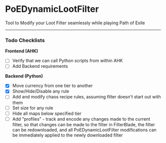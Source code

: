 # PoEDynamicLootFilter

Tool to Modify your Loot Filter seamlessly while playing Path of Exile

- - -

### Todo Checklists

**Frontend (AHK)**
 - [ ] Verify that we can call Python scripts from within AHK
 - [ ] Add Backend requirements

**Backend (Python)**
 - [x] Move currency from one tier to another
 - [x] Show/Hide/Disable any rule
 - [ ] Add and modify chaos recipe rules, assuming filter doesn't start out with them
 - [ ] Set size for any rule
 - [ ] Hide all maps below specified tier
 - [ ] Add "profiles" - track and encode any changes made to the current filter, so that changes can be made to the filter in FilterBlade, the filter can be redownloaded, and all PoEDynamicLootFilter modifications can be immediately applied to the newly downloaded filter 
